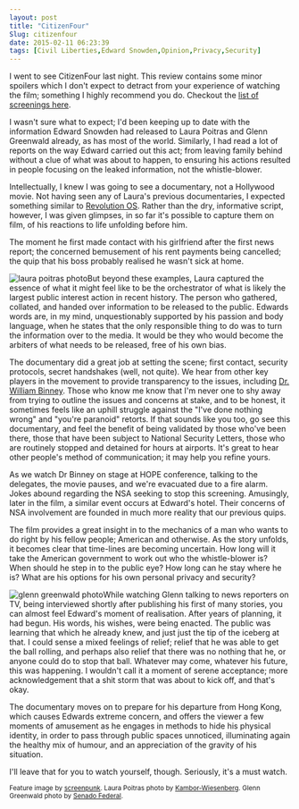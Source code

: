 ```yaml
---
layout: post
title: "CitizenFour"
Slug: citizenfour
date: 2015-02-11 06:23:39
tags: [Civil Liberties,Edward Snowden,Opinion,Privacy,Security]
---
```

I went to see CitizenFour last night. This review contains some minor spoilers which I don't expect to detract from your experience of watching the film; something I highly recommend you do. Checkout the [list of screenings here](https://citizenfourfilm.com/screenings-all).

I wasn't sure what to expect; I'd been keeping up to date with the information Edward Snowden had released to Laura Poitras and Glenn Greenwald already, as has most of the world. Similarly, I had read a lot of reports on the way Edward carried out this act; from leaving family behind without a clue of what was about to happen, to ensuring his actions resulted in people focusing on the leaked information, not the whistle-blower.

Intellectually, I knew I was going to see a documentary, not a Hollywood movie. Not having seen any of Laura's previous documentaries, I expected something similar to [Revolution OS](http://www.imdb.com/title/tt0308808/). Rather than the dry, informative script, however, I was given glimpses, in so far it's possible to capture them on film, of his reactions to life unfolding before him.

The moment he first made contact with his girlfriend after the first news report; the concerned bemusement of his rent payments being cancelled; the quip that his boss probably realised he wasn't sick at home.

![laura poitras photo](https://bendechrai.com/wp-content/uploads/2015/02/16132070732_87a65b41ac_m_laura-poitras.jpg "31C3 030 - Laura Poitras by Kambor-Wiesenberg")But beyond these examples, Laura captured the essence of what it might feel like to be the orchestrator of what is likely the largest public interest action in recent history. The person who gathered, collated, and handed over information to be released to the public. Edwards words are, in my mind, unquestionably supported by his passion and body language, when he states that the only responsible thing to do was to turn the information over to the media. It would be they who would become the arbiters of what needs to be released, free of his own bias.

The documentary did a great job at setting the scene; first contact, security protocols, secret handshakes (well, not quite). We hear from other key players in the movement to provide transparency to the issues, including [Dr. William Binney](https://en.wikipedia.org/wiki/William_Binney_%28U.S._intelligence_official%29). Those who know me know that I'm never one to shy away from trying to outline the issues and concerns at stake, and to be honest, it sometimes feels like an uphill struggle against the "I've done nothing wrong" and "you're paranoid" retorts. If that sounds like you too, go see this documentary, and feel the benefit of being validated by those who've been there, those that have been subject to National Security Letters, those who are routinely stopped and detained for hours at airports. It's great to hear other people's method of communication; it may help you refine yours.

As we watch Dr Binney on stage at HOPE conference, talking to the delegates, the movie pauses, and we're evacuated due to a fire alarm. Jokes abound regarding the NSA seeking to stop this screening. Amusingly, later in the film, a similar event occurs at Edward's hotel. Their concerns of NSA involvement are founded in much more reality that our previous quips.

The film provides a great insight in to the mechanics of a man who wants to do right by his fellow people; American and otherwise. As the story unfolds, it becomes clear that time-lines are becoming uncertain. How long will it take the American government to work out who the whistle-blower is? When should he step in to the public eye? How long can he stay where he is? What are his options for his own personal privacy and security?

![glenn greenwald photo](https://bendechrai.com/wp-content/uploads/2015/02/9452279907_eb92c5077b_q_glenn-greenwald.jpg "Jornalista Glenn Greenwald, do The Guardian,  participa de audiência pública by Senado Federal")While watching Glenn talking to news reporters on TV, being interviewed shortly after publishing his first of many stories, you can almost feel Edward's moment of realisation. After years of planning, it had begun. His words, his wishes, were being enacted. The public was learning that which he already knew, and just just the tip of the iceberg at that. I could sense a mixed feelings of relief; relief that he was able to get the ball rolling, and perhaps also relief that there was no nothing that he, or anyone could do to stop that ball. Whatever may come, whatever his future, this was happening. I wouldn't call it a moment of serene acceptance; more acknowledgement that a shit storm that was about to kick off, and that's okay.

The documentary moves on to prepare for his departure from Hong Kong, which causes Edwards extreme concern, and offers the viewer a few moments of amusement as he engages in methods to hide his physical identity, in order to pass through public spaces unnoticed, illuminating again the healthy mix of humour, and an appreciation of the gravity of his situation.

I'll leave that for you to watch yourself, though. Seriously, it's a must watch.

<small>Feature image by [screenpunk](http://www.flickr.com/photos/23286095@N05/15906061651). Laura Poitras photo by [Kambor-Wiesenberg](http://www.flickr.com/photos/83425392@N02/16132070732). Glenn Greenwald photo by [Senado Federal](http://www.flickr.com/photos/49143546@N06/9452279907).</small>
